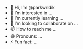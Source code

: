 - 👋 Hi, I’m @parkwrldik
- 👀 I’m interested in ...
- 🌱 I’m currently learning ...
- 💞️ I’m looking to collaborate on ...
- 📫 How to reach me ...
- 😄 Pronouns: ...
- ⚡ Fun fact: ...

<!---
parkwrldik/parkwrldik is a ✨ special ✨ repository because its `README.md` (this file) appears on your GitHub profile.
You can click the Preview link to take a look at your changes.
--->
